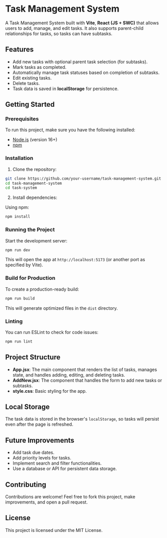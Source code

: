 # Task Management System

A Task Management System built with **Vite**, **React (JS + SWC)** that allows users to add, manage, and edit tasks. It also supports parent-child relationships for tasks, so tasks can have subtasks.

## Features

- Add new tasks with optional parent task selection (for subtasks).
- Mark tasks as completed.
- Automatically manage task statuses based on completion of subtasks.
- Edit existing tasks.
- Delete tasks.
- Task data is saved in **localStorage** for persistence.

## Getting Started

### Prerequisites

To run this project, make sure you have the following installed:

- [Node.js](https://nodejs.org/) (version 16+)
- [npm](https://www.npmjs.com/)

### Installation

1. Clone the repository:

```bash
git clone https://github.com/your-username/task-management-system.git
cd task-management-system
cd task-system
```

2. Install dependencies:

Using npm:
```bash
npm install
```

### Running the Project

Start the development server:

```bash
npm run dev
```

This will open the app at `http://localhost:5173` (or another port as specified by Vite).

### Build for Production

To create a production-ready build:

```bash
npm run build
```

This will generate optimized files in the `dist` directory.

### Linting

You can run ESLint to check for code issues:

```bash
npm run lint
```

## Project Structure

- **App.jsx**: The main component that renders the list of tasks, manages state, and handles adding, editing, and deleting tasks.
- **AddNew.jsx**: The component that handles the form to add new tasks or subtasks.
- **style.css**: Basic styling for the app.

## Local Storage

The task data is stored in the browser's `localStorage`, so tasks will persist even after the page is refreshed.

## Future Improvements

- Add task due dates.
- Add priority levels for tasks.
- Implement search and filter functionalities.
- Use a database or API for persistent data storage.

## Contributing

Contributions are welcome! Feel free to fork this project, make improvements, and open a pull request.

## License

This project is licensed under the MIT License.
